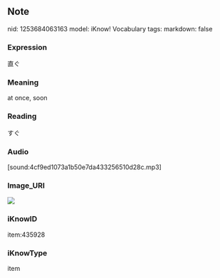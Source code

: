 ## Note
nid: 1253684063163
model: iKnow! Vocabulary
tags: 
markdown: false

### Expression
直ぐ

### Meaning
at once, soon

### Reading
すぐ

### Audio
[sound:4cf9ed1073a1b50e7da433256510d28c.mp3]

### Image_URI
<img src="7eb3fc88e64f9570ab130e2312a5f96f.jpg">

### iKnowID
item:435928

### iKnowType
item

